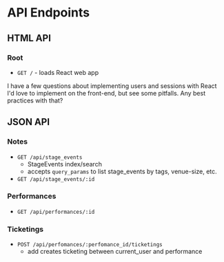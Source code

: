 # API Endpoints

## HTML API

### Root

- `GET /` - loads React web app

I have a few questions about implementing users and sessions with React
I'd love to implement on the front-end, but see some pitfalls. Any best
practices with that?

## JSON API

### Notes

- `GET /api/stage_events`
  - StageEvents index/search
  - accepts `query_params` to list stage_events by tags, venue-size, etc.
- `GET /api/stage_events/:id`

### Performances

- `GET /api/performances/:id`

### Ticketings
- `POST /api/perfomances/:perfomance_id/ticketings`
  - add creates ticketing between current_user and performance
